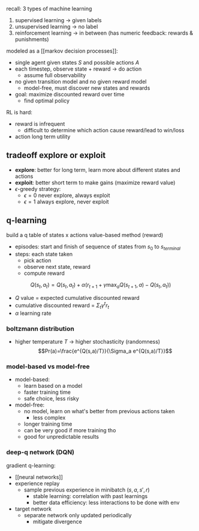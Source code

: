 recall: 3 types of machine learning
1. supervised learning -> given labels
2. unsupervised learning -> no label
3. reinforcement learning -> in between (has numeric feedback: rewards & punishments)

modeled as a [[markov decision processes]]:
- single agent given states $S$ and possible actions $A$
- each timestep, observe state + reward -> do action
	- assume full observability
- no given transition model and no given reward model
	- model-free, must discover new states and rewards
- goal: maximize discounted reward over time
	- find optimal policy

RL is hard:
- reward is infrequent
	- difficult to determine which action cause reward/lead to win/loss
- action long term utility

## tradeoff explore or exploit
- **explore**: better for long term, learn more about different states and actions
- **exploit**: better short term to make gains (maximize reward value)
- $\epsilon$-greedy strategy: 
	- $\epsilon=0$ never explore, always exploit
	- $\epsilon=1$ always explore, never exploit 

## q-learning
build a q table of states x actions
value-based method (reward)

- episodes: start and finish of sequence of states from $s_0$ to $s_{terminal}$ 
- steps: each state taken
	- pick action
	- observe next state, reward
	- compute reward

$$Q(s_t,a_t)=Q(s_t,a_t)+\alpha(r_{t+1}+\gamma \max_a Q(s_{t+1},a)-Q(s_t,a_t))$$
- $Q$ value = expected cumulative discounted reward
- cumulative discounted reward = $\Sigma_t \gamma^t r_t$ 
- $\alpha$ learning rate

### boltzmann distribution
- higher temperature $T$ -> higher stochasticity (randomness)
$$Pr(a)=\frac{e^{Q(s,a)/T}}{\Sigma_a e^{Q(s,a)/T}}$$

### model-based vs model-free
- model-based:
	- learn based on a model
	- faster training time
	- safe choice, less risky
- model-free:
	- no model, learn on what's better from previous actions taken
		- less complex
	- longer training time
	- can be very good if more training tho
	- good for unpredictable results

### deep-q network (DQN)
gradient q-learning:
- [[neural networks]]
- experience replay
	- sample previous experience in minibatch $(s,a,s',r)$
		- stable learning: correlation with past learnings
		- better data efficiency: less interactions to be done with env
- target network
	- separate network only updated periodically
		- mitigate divergence
